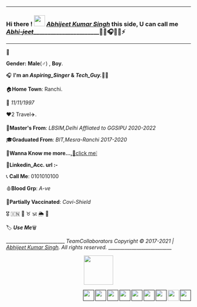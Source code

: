 <hr>

### Hi there ! <img src="https://raw.githubusercontent.com/MartinHeinz/MartinHeinz/master/wave.gif" width="30px"> [_Abhijeet Kumar Singh_](https://github.com/its-AbhijeetKumar/its-AbhijeetKumar/files/7156469/Resume_Olivee1.pdf) this side, U can call me [_Abhi-~~jeet~~_](https://github.com/its-AbhijeetKumar/its-AbhijeetKumar/files/7156469/Resume_Olivee1.pdf)_______________________:link::low_brightness::headphones::signal_strength::battery::zap:
<hr>

:pushpin:

**Gender:** **Male**(:male_sign:) , **Boy**.

:headphones: **I'm an _Aspiring_Singer_ & _Tech_Guy._**:man_technologist:

:house:**Home Town**: Ranchi.

:confetti_ball: *11/11/1997*

:heart:2 Travel:airplane:.

:school_satchel:**Master's From**: _LBSIM,Delhi Affliated to GGSIPU 2020-2022_

:mortar_board:**Graduated From**: _BIT,Mesra-Ranchi 2017-2020_

:file_folder:**Wanna Know me more...,**[:paperclip:click me:grey_exclamation:](https://github.com/its-AbhijeetKumar/its-AbhijeetKumar/files/7156469/Resume_Olivee1.pdf)

:briefcase:**Linkedin_Acc. url :-**

:telephone_receiver: **Call Me**: 0101010100

:drop_of_blood:**Blood Grp**: *A-ve*

:syringe:**Partially Vaccinated**: *Covi-Shield*

:medal_military:     :india:     :low_brightness:          :taurus:     :om:     :sun_behind_rain_cloud:     :link:

:label: **_Use Me_**:wastebasket:

_________________________ _TeamCollaborators Copyright :copyright: 2017-2021 | [_Abhijeet Kumar Singh_](https://github.com/its-AbhijeetKumar/its-AbhijeetKumar/files/7156469/Resume_Olivee1.pdf). All rights reserved._ ___________________________

<p align="center">
  <img width="80" height="80" src="https://user-images.githubusercontent.com/79626965/133842711-f3f67127-1fcf-491e-a6fe-1376a562ad2c.png"/>
</p>

[<img align="right" width="30" height="30" src="https://user-images.githubusercontent.com/79626965/133871887-f15f728a-7143-4762-93dc-3e87dea27bf5.png">]()
[<img align="right" width="30" height="30" src="https://user-images.githubusercontent.com/79626965/133849117-181bf0d9-90d6-4413-b802-5cbd1f13edd9.png"/>](https://github.com/its-AbhijeetKumar/its-AbhijeetKumar/files/7188283/What.s.App.Number.docx)
[<img align="right" width="30" height="30" src="https://user-images.githubusercontent.com/79626965/133850121-067939f8-c4b8-4fd9-ae64-2aa7e1a81383.png">]()
[<img align="right" width="30" height="30" src="https://user-images.githubusercontent.com/79626965/133839644-ba1b91ad-f37d-4e3f-8a6e-329ed1bb5bd8.png">]()
[<img align="right" width="30" height="30" src="https://user-images.githubusercontent.com/79626965/133839566-e4454150-70e1-40e8-ac9e-1b78caad9c96.png">]()
[<img align="right" width="30" height="30" src="https://user-images.githubusercontent.com/79626965/133841524-7cfd088f-39e1-4607-a4e6-353b862f5128.png">]()
[<img align="right" width="30" height="30" src="https://user-images.githubusercontent.com/79626965/133837395-d9041459-4943-4e4b-b553-72f654d5c520.png">]()
[<img align="right" width="30" height="30" src="https://user-images.githubusercontent.com/79626965/133845883-df30a8d8-6752-436e-86d6-643e8416ecb6.png">]()
[<img align="right" width="30" height="30" src="https://user-images.githubusercontent.com/79626965/133846326-d863fc46-ea95-4bcb-9c3b-db146edfedd8.png">]()
